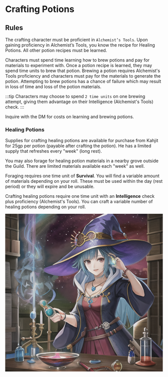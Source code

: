 # Crafting Potions

## Rules

The crafting character must be proficient in `Alchemist’s Tools`. Upon gaining proficiency in Alchemist’s Tools, you know the recipe for Healing Potions. All other potion recipes must be learned.

Characters must spend time learning how to brew potions and pay for materials to experiment with.
Once a potion recipe is learned, they may spend time units to brew that potion.
Brewing a potion requires Alchemist's Tools proficiency and characters must pay for the materials to generate the potion.
Attempting to brew potions has a chance of failure which may result in loss of time and loss of the potion materials.

:::tip
Characters may choose to spend `2 time units` on one brewing attempt, giving them advantage on their Intelligence (Alchemist's Tools) check.
:::

Inquire with the DM for costs on learning and brewing potions.

### Healing Potions

Supplies for crafting healing potions are available for purchase from Kahjit for 25gp per potion (payable after crafting the potion). He has a limited supply that refreshes every "week" (long rest).

You may also forage for healing potion materials in a nearby grove outside the Guild. There are limited materials available each "week" as well.

Foraging requires one time unit of **Survival**. You will find a variable amount of materials depending on your roll. These must be used within the day (rest period) or they will expire and be unusable.

Crafting healing potions require one time unit with an **Intelligence** check plus proficiency (Alchemist's Tools). You can craft a variable number of healing potions depending on your roll.

![potion](potion_brewing.png)
